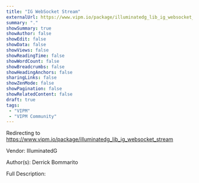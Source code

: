 ```yaml
---
title: "IG WebSocket Stream"
externalUrl: https://www.vipm.io/package/illuminatedg_lib_ig_websocket_stream
summary: "."
showSummary: true
showAuthor: false
showEdit: false
showData: false
showViews: false
showReadingTime: false
showWordCount: false
showBreadcrumbs: false
showHeadingAnchors: false
sharingLinks: false
showZenMode: false
showPagination: false
showRelatedContent: false
draft: true
tags:
 - "VIPM"
 - "VIPM Community"
---
```


Redirecting to https://www.vipm.io/package/illuminatedg_lib_ig_websocket_stream

Vendor: IlluminatedG

Author(s): Derrick Bommarito
 
Full Description:
